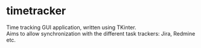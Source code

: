 # timetracker

Time tracking GUI application, written using TKinter.    
Aims to allow synchronization with the different task trackers: Jira, Redmine etc.
